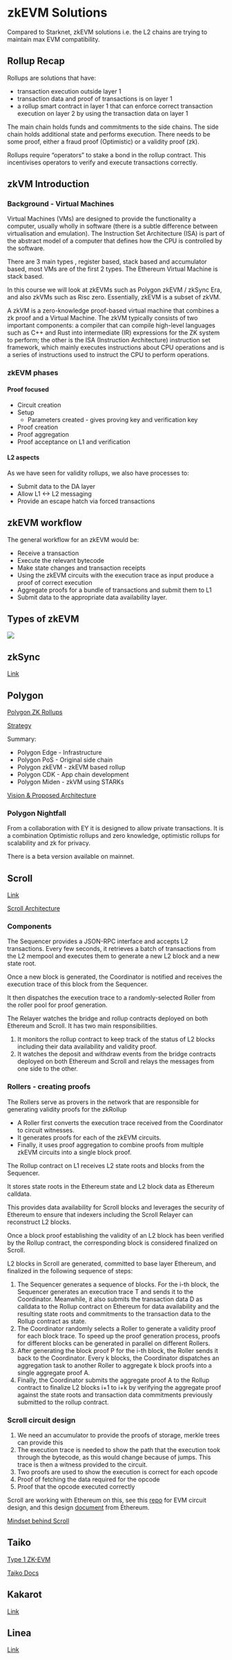 # zkEVM Solutions

Compared to Starknet, zkEVM solutions i.e. the L2 chains are trying to maintain max EVM compatibility. 

## Rollup Recap

Rollups are solutions that have:
 - transaction execution outside layer 1
 - transaction data and proof of transactions is on layer 1
 - a rollup smart contract in layer 1 that can enforce correct transaction execution on layer 2 by
using the transaction data on layer 1

The main chain holds funds and commitments to the side chains.
The side chain holds additional state and performs execution.
There needs to be some proof, either a fraud proof (Optimistic) or a validity proof (zk).

Rollups require “operators” to stake a bond in the rollup contract. This incentivises operators to
verify and execute transactions correctly.

## zkVM Introduction

### Background - Virtual Machines

Virtual Machines (VMs) are designed to provide the functionality a computer, usually wholly in software (there is a subtle difference between virtualisation and emulation). The Instruction Set Architecture (ISA) is part of the abstract model of a computer that defines how the CPU is controlled by the software.

There are 3 main types , register based, stack based and accumulator based, most VMs are of the
first 2 types. The Ethereum Virtual Machine is stack based.

In this course we will look at zkEVMs such as Polygon zkEVM / zkSync Era, and also zkVMs such
as Risc zero. Essentially, zkEVM is a subset of zkVM. 

A zkVM is a zero-knowledge proof-based virtual machine that combines a zk proof and a Virtual
Machine. The zkVM typically consists of two important components: a compiler that can compile
high-level languages such as C++ and Rust into intermediate (IR) expressions for the ZK system to
perform; the other is the ISA (Instruction Architecture) instruction set framework, which mainly
executes instructions about CPU operations and is a series of instructions used to instruct the CPU
to perform operations.

### zkEVM phases

#### Proof focused

 - Circuit creation
 - Setup
    - Parameters created - gives proving key and verification key
 - Proof creation
 - Proof aggregation
 - Proof acceptance on L1 and verification

#### L2 aspects

As we have seen for validity rollups, we also have processes to:

 - Submit data to the DA layer
 - Allow L1 <-> L2 messaging
 - Provide an escape hatch via forced transactions

## zkEVM workflow

The general workflow for an zkEVM would be:

 - Receive a transaction
 - Execute the relevant bytecode
 - Make state changes and transaction receipts
 - Using the zkEVM circuits with the execution trace as input produce a proof of correct execution
 - Aggregate proofs for a bundle of transactions and submit them to L1
 - Submit data to the appropriate data availability layer.

## Types of zkEVM

![](image.png)

## zkSync 

[Link](https://docs.zksync.io/build)

## Polygon

[Polygon ZK Rollups](https://www.alchemy.com/overviews/polygon-zk-rollups)

[Strategy](https://polygon.technology/blog/polygons-zero-knowledge-strategy-explained)

Summary:
 - Polygon Edge - Infrastructure
 - Polygon PoS - Original side chain
 - Polygon zkEVM - zkEVM based rollup
 - Polygon CDK - App chain development
 - Polygon Miden - zkVM using STARKs

[Vision & Proposed Architecture](https://polygon.technology/blog/polygon-2-0-protocol-vision-and-architecture)

### Polygon Nightfall

From a collaboration with EY it is designed to allow private transactions. It is a combination Optimistic rollups and zero knowledge, optimistic rollups for scalability and zk for privacy.

There is a beta version available on mainnet.

## Scroll

[Link](https://scroll.io/blog/zkevm)

[Scroll Architecture](https://scroll.mirror.xyz/nDAbJbSIJdQIWqp9kn8J0MVS4s6pYBwHmK7keidQs-k)

### Components

The Sequencer provides a JSON-RPC interface and accepts L2 transactions. Every few seconds,
it retrieves a batch of transactions from the L2 mempool and executes them to generate a new L2
block and a new state root.

Once a new block is generated, the Coordinator is notified and receives the execution trace of this
block from the Sequencer.

It then dispatches the execution trace to a randomly-selected Roller from the roller pool for proof
generation.

The Relayer watches the bridge and rollup contracts deployed on both Ethereum and Scroll. It has
two main responsibilities.
1. It monitors the rollup contract to keep track of the status of L2 blocks including their data
availability and validity proof.
2. It watches the deposit and withdraw events from the bridge contracts deployed on both
Ethereum and Scroll and relays the messages from one side to the other.

### Rollers - creating proofs

The Rollers serve as provers in the network that are responsible for generating validity proofs for
the zkRollup

 - A Roller first converts the execution trace received from the Coordinator to circuit witnesses.
 - It generates proofs for each of the zkEVM circuits.
 - Finally, it uses proof aggregation to combine proofs from multiple zkEVM circuits into a
single block proof.

The Rollup contract on L1 receives L2 state roots and blocks from the Sequencer.

It stores state roots in the Ethereum state and L2 block data as Ethereum calldata.

This provides data availability for Scroll blocks and leverages the security of Ethereum to ensure
that indexers including the Scroll Relayer can reconstruct L2 blocks.

Once a block proof establishing the validity of an L2 block has been verified by the Rollup contract,
the corresponding block is considered finalized on Scroll.

L2 blocks in Scroll are generated, committed to base layer Ethereum, and finalized in the following
sequence of steps:
1. The Sequencer generates a sequence of blocks. For the i-th block, the Sequencer generates
an execution trace T and sends it to the Coordinator. Meanwhile, it also submits the
transaction data D as calldata to the Rollup contract on Ethereum for data availability and the
resulting state roots and commitments to the transaction data to the Rollup contract as state.
2. The Coordinator randomly selects a Roller to generate a validity proof for each block trace. To
speed up the proof generation process, proofs for different blocks can be generated in parallel
on different Rollers.
3. After generating the block proof P for the i-th block, the Roller sends it back to the
Coordinator. Every k blocks, the Coordinator dispatches an aggregation task to another Roller
to aggregate k block proofs into a single aggregate proof A.
4. Finally, the Coordinator submits the aggregate proof A to the Rollup contract to finalize L2
blocks i+1 to i+k by verifying the aggregate proof against the state roots and transaction data
commitments previously submitted to the rollup contract.

### Scroll circuit design

1. We need an accumulator to provide the proofs of storage, merkle trees can provide this
2. The execution trace is needed to show the path that the execution took through the bytecode,
as this would change because of jumps. This trace is then a witness provided to the circuit.
3. Two proofs are used to show the execution is correct for each opcode
4. Proof of fetching the data required for the opcode
5. Proof that the opcode executed correctly

Scroll are working with Ethereum on this, see this [repo](https://github.com/privacy-scaling-explorations/zkevm-circuits) for EVM circuit design, and this design
[document](https://hackmd.io/Hy_nqH4yTOmjjS9nbOArgw?view) from Ethereum.

[Mindset behind Scroll](https://hackmd.io/@yezhang/B167uMZRs)

## Taiko

[Type 1 ZK-EVM](https://taiko.mirror.xyz/w7NSKDeKfJoEy0p89I9feixKfdK-20JgWF9HZzxfeBo)

[Taiko Docs](https://docs.taiko.xyz/start-here/getting-started)

## Kakarot

[Link](https://www.kakarot.org/#Understanding)

## Linea

[Link](https://linea.build/)




